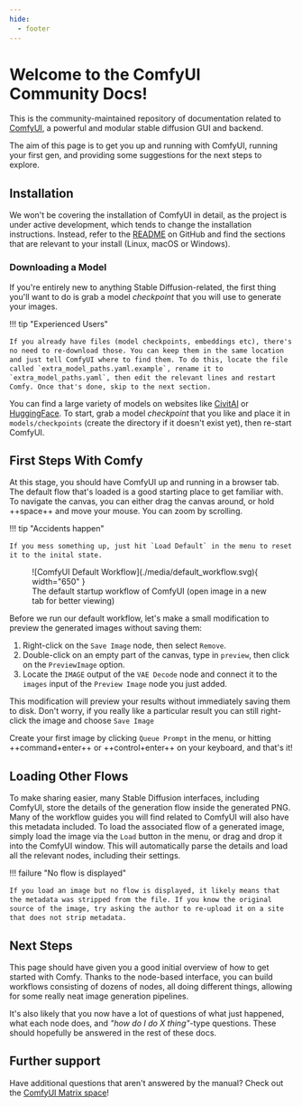 ```yaml
---
hide:
  - footer
---
```


# Welcome to the ComfyUI Community Docs!

This is the community-maintained repository of documentation related to [ComfyUI](https://github.com/comfyanonymous/ComfyUI), a powerful and modular stable diffusion GUI and backend. 

The aim of this page is to get you up and running with ComfyUI, running your first gen, and providing some suggestions for the next steps to explore.

## Installation

We won't be covering the installation of ComfyUI in detail, as the project is under active development, which tends to change the installation instructions. Instead, refer to the [README](https://github.com/comfyanonymous/ComfyUI#installing) on GitHub and find the sections that are relevant to your install (Linux, macOS or Windows).

### Downloading a Model

If you're entirely new to anything Stable Diffusion-related, the first thing you'll want to do is grab a model _checkpoint_ that you will use to generate your images. 

!!! tip "Experienced Users"

    If you already have files (model checkpoints, embeddings etc), there's no need to re-download those. You can keep them in the same location and just tell ComfyUI where to find them. To do this, locate the file called `extra_model_paths.yaml.example`, rename it to `extra_model_paths.yaml`, then edit the relevant lines and restart Comfy. Once that's done, skip to the next section.

You can find a large variety of models on websites like [CivitAI](https://civitai.com/) or [HuggingFace](https://huggingface.co/models?other=stable-diffusion). To start, grab a model _checkpoint_ that you like and place it in `models/checkpoints` (create the directory if it doesn't exist yet), then re-start ComfyUI.

## First Steps With Comfy

At this stage, you should have ComfyUI up and running in a browser tab. The default flow that's loaded is a good starting place to get familiar with. To navigate the canvas, you can either drag the canvas around, or hold ++space++ and move your mouse. You can zoom by scrolling. 

!!! tip "Accidents happen"

    If you mess something up, just hit `Load Default` in the menu to reset it to the inital state.

<figure markdown>
  ![ComfyUI Default Workflow](./media/default_workflow.svg){ width="650" }
  <figcaption>The default startup workflow of ComfyUI (open image in a new tab for better viewing)</figcaption>
</figure>

Before we run our default workflow, let's make a small modification to preview the generated images without saving them:

1. Right-click on the `Save Image` node, then select `Remove`.
1. Double-click on an empty part of the canvas, type in `preview`, then click on the `PreviewImage` option.
1. Locate the `IMAGE` output of the `VAE Decode` node and connect it to the `images` input of the `Preview Image` node you just added.

This modification will preview your results without immediately saving them to disk. Don't worry, if you really like a particular result you can still right-click the image and choose `Save Image`

Create your first image by clicking `Queue Prompt` in the menu, or hitting ++command+enter++ or ++control+enter++ on your keyboard, and that's it!

## Loading Other Flows

To make sharing easier, many Stable Diffusion interfaces, including ComfyUI, store the details of the generation flow inside the generated PNG. Many of the workflow guides you will find related to ComfyUI will also have this metadata included. To load the associated flow of a generated image, simply load the image via the `Load` button in the menu, or drag and drop it into the ComfyUI window. This will automatically parse the details and load all the relevant nodes, including their settings.

!!! failure "No flow is displayed"

    If you load an image but no flow is displayed, it likely means that the metadata was stripped from the file. If you know the original source of the image, try asking the author to re-upload it on a site that does not strip metadata.

## Next Steps
This page should have given you a good initial overview of how to get started with Comfy. Thanks to the node-based interface, you can build workflows consisting of dozens of nodes, all doing different things, allowing for some really neat image generation pipelines. 

It's also likely that you now have a lot of questions of what just happened, what each node does, and _"how do I do X thing"_-type questions. These should hopefully be answered in the rest of these docs.

## Further support

Have additional questions that aren't answered by the manual? Check out the [ComfyUI Matrix space](https://app.element.io/#/room/%23comfyui_space%3Amatrix.org)!